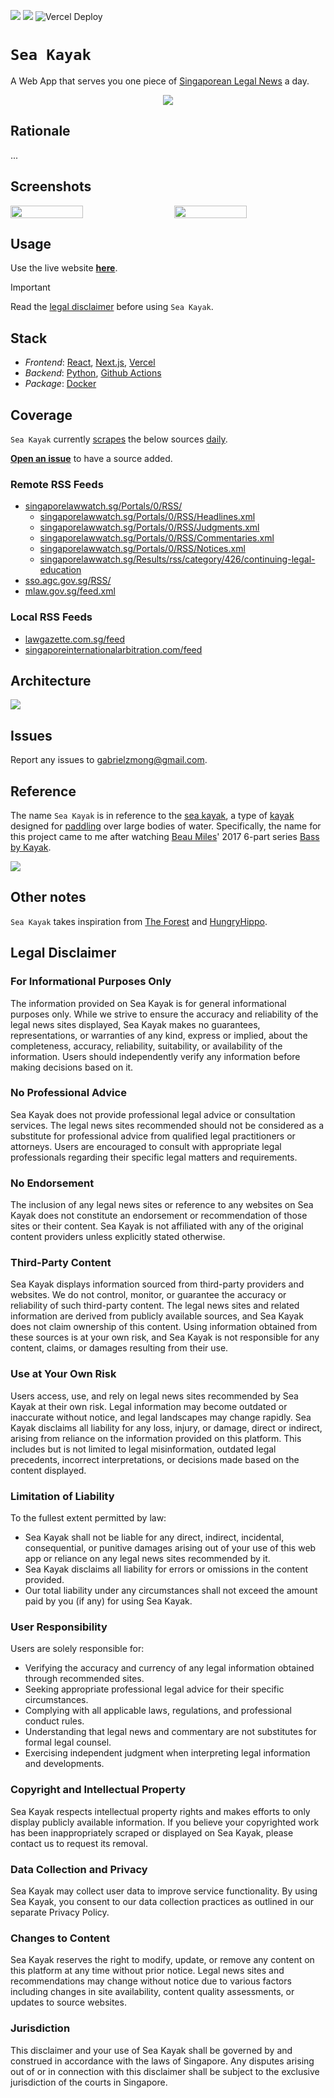 [![](https://img.shields.io/badge/sea_kayak_1.0.0-passing-green)](https://github.com/gongahkia/sea-kayak/releases/tag/1.0.0) 
![](https://github.com/gongahkia/sea-kayak/actions/workflows/collate.yml/badge.svg)
![Vercel Deploy](https://deploy-badge.vercel.app/vercel/sea-kayak)

# `Sea Kayak`

A Web App that serves you one piece of [Singaporean Legal News](#coverage) a day.

<div align="center">
    <img src="./asset/logo/sea-kayak.png">
</div>

## Rationale

...

## Screenshots

<div style="display: flex; justify-content: space-between;">
  <img src="./1.png" width="48%">
  <img src="./2.png" width="48%">
</div>

## Usage

Use the live website [**here**](https://sea-kayak.vercel.app/).

> [!IMPORTANT]
> Read the [legal disclaimer](#legal-disclaimer) before using `Sea Kayak`.

## Stack

* *Frontend*: [React](https://react.dev/), [Next.js](https://nextjs.org/), [Vercel](https://vercel.com/)
* *Backend*: [Python](https://www.python.org/), [Github Actions](https://github.com/features/actions)
* *Package*: [Docker](https://www.docker.com/)

## Coverage

`Sea Kayak` currently [scrapes](./.github/workflows/collate.yml) the below sources [daily](#architecture).

[**Open an issue**](https://github.com/gongahkia/sea-kayak/issues) to have a source added.

### Remote RSS Feeds

* [singaporelawwatch.sg/Portals/0/RSS/](https://www.singaporelawwatch.sg/Portals/0/RSS/SuperFeed)
    * [singaporelawwatch.sg/Portals/0/RSS/Headlines.xml](https://www.singaporelawwatch.sg/Portals/0/RSS/Headlines.xml)
    * [singaporelawwatch.sg/Portals/0/RSS/Judgments.xml](https://www.singaporelawwatch.sg/Portals/0/RSS/Judgments.xml)
    * [singaporelawwatch.sg/Portals/0/RSS/Commentaries.xml](https://www.singaporelawwatch.sg/Portals/0/RSS/Commentaries.xml)
    * [singaporelawwatch.sg/Portals/0/RSS/Notices.xml](https://www.singaporelawwatch.sg/Portals/0/RSS/Notices.xml)
    * [singaporelawwatch.sg/Results/rss/category/426/continuing-legal-education](https://www.singaporelawwatch.sg/Results/rss/category/426/continuing-legal-education)
* [sso.agc.gov.sg/RSS/](https://sso.agc.gov.sg/RSS/NewLegislation.aspx)
* [mlaw.gov.sg/feed.xml](https://www.mlaw.gov.sg/feed.xml)

### Local RSS Feeds

* [lawgazette.com.sg/feed](https://lawgazette.com.sg/feed)
* [singaporeinternationalarbitration.com/feed](https://singaporeinternationalarbitration.com/feed)

## Architecture

![](./asset/reference/architecture.png)

## Issues

Report any issues to [gabrielzmong@gmail.com](mailto:gabrielzmong@gmail.com).

## Reference

The name `Sea Kayak` is in reference to the [sea kayak](https://en.wikipedia.org/wiki/Sea_kayak), a type of [kayak](https://en.wikipedia.org/wiki/Kayak) designed for [paddling](https://en.wikipedia.org/wiki/Paddling) over large bodies of water. Specifically, the name for this project came to me after watching [Beau Miles](https://www.youtube.com/@BeauMiles)' 2017 6-part series [Bass by Kayak](https://youtube.com/playlist?list=PLXoBa_nJj5lWtT6DsttZ5le3LxlnrBkjm&feature=shared).

![](./asset/logo/bass.webp)

## Other notes

`Sea Kayak` takes inspiration from [The Forest](https://theforest.link/) and [HungryHippo](https://github.com/hueyy/HungryHippo).

## Legal Disclaimer

### For Informational Purposes Only

The information provided on Sea Kayak is for general informational purposes only. While we strive to ensure the accuracy and reliability of the legal news sites displayed, Sea Kayak makes no guarantees, representations, or warranties of any kind, express or implied, about the completeness, accuracy, reliability, suitability, or availability of the information. Users should independently verify any information before making decisions based on it.

### No Professional Advice

Sea Kayak does not provide professional legal advice or consultation services. The legal news sites recommended should not be considered as a substitute for professional advice from qualified legal practitioners or attorneys. Users are encouraged to consult with appropriate legal professionals regarding their specific legal matters and requirements.

### No Endorsement

The inclusion of any legal news sites or reference to any websites on Sea Kayak does not constitute an endorsement or recommendation of those sites or their content. Sea Kayak is not affiliated with any of the original content providers unless explicitly stated otherwise.

### Third-Party Content

Sea Kayak displays information sourced from third-party providers and websites. We do not control, monitor, or guarantee the accuracy or reliability of such third-party content. The legal news sites and related information are derived from publicly available sources, and Sea Kayak does not claim ownership of this content. Using information obtained from these sources is at your own risk, and Sea Kayak is not responsible for any content, claims, or damages resulting from their use.

### Use at Your Own Risk

Users access, use, and rely on legal news sites recommended by Sea Kayak at their own risk. Legal information may become outdated or inaccurate without notice, and legal landscapes may change rapidly. Sea Kayak disclaims all liability for any loss, injury, or damage, direct or indirect, arising from reliance on the information provided on this platform. This includes but is not limited to legal misinformation, outdated legal precedents, incorrect interpretations, or decisions made based on the content displayed.

### Limitation of Liability

To the fullest extent permitted by law:

* Sea Kayak shall not be liable for any direct, indirect, incidental, consequential, or punitive damages arising out of your use of this web app or reliance on any legal news sites recommended by it.
* Sea Kayak disclaims all liability for errors or omissions in the content provided.
* Our total liability under any circumstances shall not exceed the amount paid by you (if any) for using Sea Kayak.

### User Responsibility

Users are solely responsible for:

* Verifying the accuracy and currency of any legal information obtained through recommended sites.
* Seeking appropriate professional legal advice for their specific circumstances.
* Complying with all applicable laws, regulations, and professional conduct rules.
* Understanding that legal news and commentary are not substitutes for formal legal counsel.
* Exercising independent judgment when interpreting legal information and developments.

### Copyright and Intellectual Property

Sea Kayak respects intellectual property rights and makes efforts to only display publicly available information. If you believe your copyrighted work has been inappropriately scraped or displayed on Sea Kayak, please contact us to request its removal.

### Data Collection and Privacy

Sea Kayak may collect user data to improve service functionality. By using Sea Kayak, you consent to our data collection practices as outlined in our separate Privacy Policy.

### Changes to Content

Sea Kayak reserves the right to modify, update, or remove any content on this platform at any time without prior notice. Legal news sites and recommendations may change without notice due to various factors including changes in site availability, content quality assessments, or updates to source websites.

### Jurisdiction

This disclaimer and your use of Sea Kayak shall be governed by and construed in accordance with the laws of Singapore. Any disputes arising out of or in connection with this disclaimer shall be subject to the exclusive jurisdiction of the courts in Singapore.